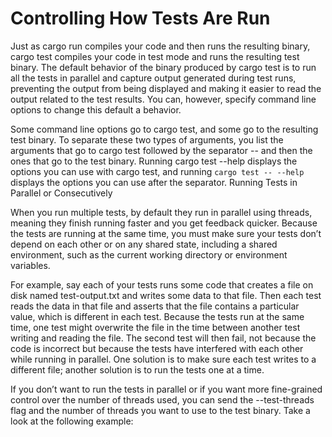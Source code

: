 # Controlling How Tests Are Run

Just as cargo run compiles your code and then runs the resulting binary, cargo test compiles your code in test mode and 
runs the resulting test binary. The default behavior of the binary produced by cargo test is to run all the tests in 
parallel and capture output generated during test runs, preventing the output from being displayed and making it easier 
to read the output related to the test results. You can, however, specify command line options to change this default a
behavior.

Some command line options go to cargo test, and some go to the resulting test binary. To separate these two types of 
arguments, you list the arguments that go to cargo test followed by the separator -- and then the ones that go to the 
test binary. Running cargo test --help displays the options you can use with cargo test, and running `cargo test -- --help` displays the options you can use after the separator.
Running Tests in Parallel or Consecutively

When you run multiple tests, by default they run in parallel using threads, meaning they finish running faster and you get feedback quicker. Because the tests are running at the same time, you must make sure your tests don’t depend on each other or on any shared state, including a shared environment, such as the current working directory or environment variables.

For example, say each of your tests runs some code that creates a file on disk named test-output.txt and writes some data to that file. Then each test reads the data in that file and asserts that the file contains a particular value, which is different in each test. Because the tests run at the same time, one test might overwrite the file in the time between another test writing and reading the file. The second test will then fail, not because the code is incorrect but because the tests have interfered with each other while running in parallel. One solution is to make sure each test writes to a different file; another solution is to run the tests one at a time.

If you don’t want to run the tests in parallel or if you want more fine-grained control over the number of threads used, you can send the --test-threads flag and the number of threads you want to use to the test binary. Take a look at the following example: